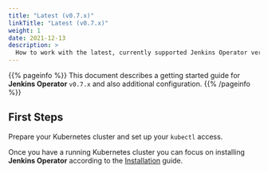 ```yaml
---
title: "Latest (v0.7.x)"
linkTitle: "Latest (v0.7.x)"
weight: 1
date: 2021-12-13
description: >
  How to work with the latest, currently supported Jenkins Operator version.
---
```


{{% pageinfo %}}
This document describes a getting started guide for **Jenkins Operator** `v0.7.x` and also additional configuration.
{{% /pageinfo %}}

## First Steps

Prepare your Kubernetes cluster and set up your `kubectl` access.

Once you have a running Kubernetes cluster you can focus on installing **Jenkins Operator** according to the 
[Installation](/kubernetes-operator/docs/getting-started/latest/installing-the-operator/) guide.
